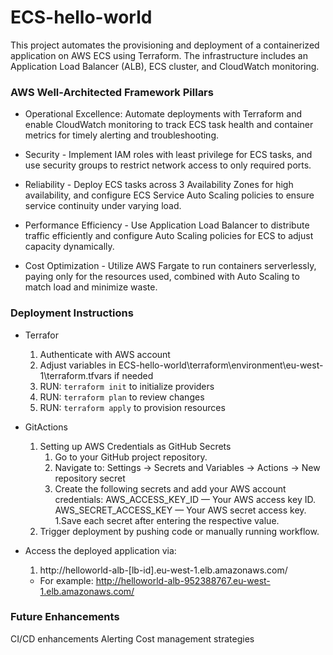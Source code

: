 # ECS-hello-world

This project automates the provisioning and deployment of a containerized application on AWS ECS using Terraform. The infrastructure includes an Application Load Balancer (ALB), ECS cluster, and CloudWatch monitoring.

### AWS Well-Architected Framework Pillars

* Operational Excellence: Automate deployments with Terraform and enable CloudWatch monitoring to track ECS task health and container metrics for timely alerting and troubleshooting.

* Security - Implement IAM roles with least privilege for ECS tasks, and use security groups to restrict network access to only required ports.

* Reliability - Deploy ECS tasks across 3 Availability Zones for high availability, and configure ECS Service Auto Scaling policies to ensure service continuity under varying load.

* Performance Efficiency - Use Application Load Balancer to distribute traffic efficiently and configure Auto Scaling policies for ECS to adjust capacity dynamically.

* Cost Optimization - Utilize AWS Fargate to run containers serverlessly, paying only for the resources used, combined with Auto Scaling to match load and minimize waste.

### Deployment Instructions

* Terrafor
    1. Authenticate with AWS account
    1. Adjust variables in ECS-hello-world\terraform\environment\eu-west-1\terraform.tfvars if needed
    1. RUN: `terraform init` to initialize providers
    1. RUN: `terraform plan`  to review changes
    1. RUN: `terraform apply` to provision resources

* GitActions
    1. Setting up AWS Credentials as GitHub Secrets
        1. Go to your GitHub project repository.
        1. Navigate to:  Settings → Secrets and Variables → Actions → New repository secret
        1. Create the following secrets and add your AWS account credentials:
            AWS_ACCESS_KEY_ID — Your AWS access key ID.
            AWS_SECRET_ACCESS_KEY — Your AWS secret access key.
        1.Save each secret after entering the respective value.
    1. Trigger deployment by pushing code or manually running workflow.

* Access the deployed application via:
    1.  http://helloworld-alb-[lb-id].eu-west-1.elb.amazonaws.com/
    * For example: http://helloworld-alb-952388767.eu-west-1.elb.amazonaws.com/

### Future Enhancements
CI/CD enhancements
Alerting
Cost management strategies
